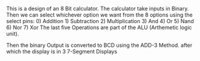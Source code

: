 This is a design of an 8 Bit calculator.
The calculator take inputs in Binary.
Then we can select whichever option we want from the 8 options using the select pins: 
        0) Addition
        1) Subtraction
        2) Multiplication
        3) And
        4) Or
        5) Nand
        6) Nor
        7) Xor
The last five Operations are part of the ALU (Arthemetic logic unit).

Then the binary Output is converted to BCD using the ADD-3 Method.
after which the display is in 3 7-Segment Displays
